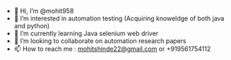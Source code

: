 - 👋 Hi, I’m @mohit958
- 👀 I’m interested in automation testing (Acquiring knoweldge of both java and python)
- 🌱 I’m currently learning Java selenium web driver
- 💞️ I’m looking to collaborate on automation research papers
- 📫 How to reach me : mohitshinde22@gmail.com or +919561754112

<!---
mohit958/mohit958 is a ✨ special ✨ repository because its `README.md` (this file) appears on your GitHub profile.
You can click the Preview link to take a look at your changes.
--->
